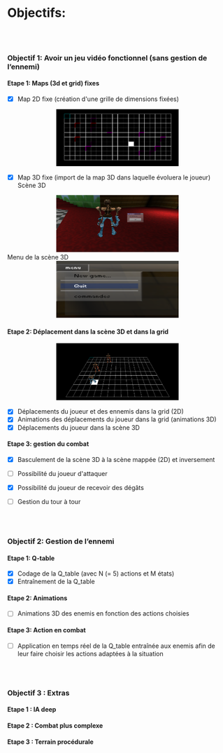 # Objectifs:

</br></br>


### Objectif 1: Avoir un jeu vidéo fonctionnel (sans gestion de l’ennemi)

#### Etape 1: Maps (3d et grid) fixes
- [x] Map 2D fixe (création d'une grille de dimensions fixées)
<div style="text-align:center"><img src="./../projet/code_projet/data/screenshots/gridMapping.png" width="280" height="130"></div>



- [x] Map 3D fixe (import de la map 3D dans laquelle évoluera le joueur)
Scène 3D
<div style="text-align:center"><img src="./../projet/code_projet/data/screenshots/scene3D.png" width="280" height="130"></div>
Menu de la scène 3D
<div style="text-align:center"><img src="./../projet/code_projet/data/screenshots/menuScene3D.png" width="280" height="130"></div>

#### Etape 2: Déplacement dans la scène 3D et dans la grid

<div style="text-align:center"><img src="./../projet/code_projet/data/screenshots/animDeplacements.png" width="280" height="130"></div>


- [x] Déplacements du joueur et des ennemis dans la grid (2D)
- [x] Animations des déplacements du joueur dans la grid (animations 3D)
- [x] Déplacements du joueur dans la scène 3D

#### Etape 3: gestion du combat
- [x] Basculement de la scène 3D à la scène mappée (2D) et inversement
- [ ] Possibilité du joueur d'attaquer
- [x] Possibilité du joueur de recevoir des dégâts
- [ ] Gestion du tour à tour



</br></br>


### Objectif 2: Gestion de l’ennemi

#### Etape 1: Q-table
- [x] Codage de la Q_table (avec N (= 5) actions et M états)
- [x] Entraînement de la Q_table

#### Etape 2: Animations
- [ ] Animations 3D des enemis en fonction des actions choisies

#### Etape 3: Action en combat
- [ ] Application en temps réel de la Q_table entraînée aux enemis afin de leur faire choisir les actions adaptées à la situation


</br></br>


### Objectif 3 : Extras

#### Etape 1 : IA deep

#### Etape 2 : Combat plus complexe

#### Etape 3 : Terrain procédurale
